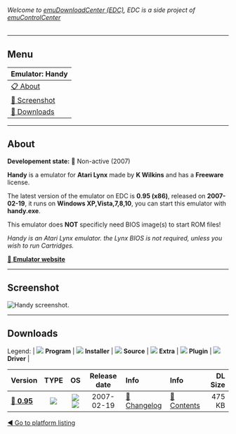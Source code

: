 ###### Welcome to [emuDownloadCenter (EDC)](https://github.com/PhoenixInteractiveNL/emuDownloadCenter/wiki/), EDC is a side project of [emuControlCenter](https://github.com/PhoenixInteractiveNL/emuControlCenter/wiki/)
***
## Menu
| **Emulator: Handy** |
|:---------|
| [:clipboard: About](#about) |
| [:sunrise: Screenshot](#screenshot) |
| [:floppy_disk: Downloads](#downloads) |
***
## About
**Developement state:** :red_circle: Non-active (2007)

**Handy** is a emulator for **Atari Lynx** made by **K Wilkins** and has a **Freeware** license.

The latest version of the emulator on EDC is **0.95 (x86)**, released on **2007-02-19**, it runs on **Windows XP,Vista,7,8,10**, you can start this emulator with **handy.exe**.

This emulator does **NOT** specificly need BIOS image(s) to start ROM files!

_Handy is an Atari Lynx emulator. the Lynx BIOS is not required, unless you wish to run Cartridges._

[:link: **Emulator website**](http://handy.sourceforge.net)
***
## Screenshot
![](https://raw.githubusercontent.com/PhoenixInteractiveNL/emuDownloadCenter/master/hooks/handy/emulator_screen_01.jpg "Handy screenshot.")
***
## Downloads
Legend:
| ![](https://raw.githubusercontent.com/wiki/PhoenixInteractiveNL/emuDownloadCenter/images_misc/icon_program_24.png) **Program** | 
![](https://raw.githubusercontent.com/wiki/PhoenixInteractiveNL/emuDownloadCenter/images_misc/icon_installer_24.png) **Installer** | 
![](https://raw.githubusercontent.com/wiki/PhoenixInteractiveNL/emuDownloadCenter/images_misc/icon_source_code_24.png) **Source** | 
![](https://raw.githubusercontent.com/wiki/PhoenixInteractiveNL/emuDownloadCenter/images_misc/icon_extra_24.png) **Extra** | 
![](https://raw.githubusercontent.com/wiki/PhoenixInteractiveNL/emuDownloadCenter/images_misc/icon_plugin_24.png) **Plugin** | 
![](https://raw.githubusercontent.com/wiki/PhoenixInteractiveNL/emuDownloadCenter/images_misc/icon_driver_24.png) **Driver** | 
 
 
| Version  | TYPE | OS | Release date  | Info       | Info       | DL Size    |
|:---------|:----:|:--:|:-------------:|:-----------|:-----------|-----------:|
| [:floppy_disk: **0.95**](https://github.com/PhoenixInteractiveNL/edc-repo0004/raw/master/handy/0.95.7z) | ![](https://raw.githubusercontent.com/wiki/PhoenixInteractiveNL/emuDownloadCenter/images_misc/icon_program_24.png) | ![](https://raw.githubusercontent.com/wiki/PhoenixInteractiveNL/emuDownloadCenter/images_misc/logo_windows_24.png)![](https://raw.githubusercontent.com/wiki/PhoenixInteractiveNL/emuDownloadCenter/images_misc/icon_32-bit_24.png) | 2007-02-19 | [:page_facing_up: Changelog](https://github.com/PhoenixInteractiveNL/edc-repo0004/blob/master/handy/0.95_changelog.txt) | [:mag_right: Contents](https://github.com/PhoenixInteractiveNL/edc-repo0004/blob/master/handy/0.95_contents.txt) | 475 KB |

[:arrow_backward: Go to platform listing](https://github.com/PhoenixInteractiveNL/emuDownloadCenter/wiki/EDC-Platform-List)
